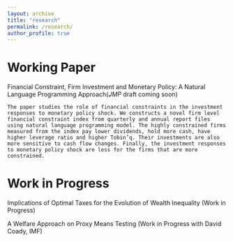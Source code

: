 ```yaml
---
layout: archive
title: "research"
permalink: /research/
author_profile: true
---
```


Working Paper
===
Financial Constraint, Firm Investment and Monetary Policy: A Natural Language Programming Approach(_JMP_ draft coming soon)
```
The paper studies the role of financial constraints in the investment responses to monetary policy shock. We constructs a novel firm level financial constraint index from quarterly and annual report files using natural language programming model. The highly constrained firms measured from the index pay lower dividends, hold more cash, have higher leverage ratio and higher Tobin’q. Their investments are also more sensitive to cash flow changes. Finally, the investment responses to monetary policy shock are less for the firms that are more constrained.
```

Work in Progress
=====
Implications of Optimal Taxes for the Evolution of Wealth Inequality (Work in Progress)

A Welfare Approach on Proxy Means Testing (Work in Progress with David Coady, IMF)
